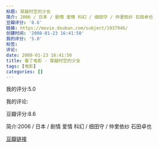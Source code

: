 ```yaml
---
标题: 穿越时空的少女
简介: 2006 / 日本 / 剧情 爱情 科幻 / 细田守 / 仲里依纱 石田卓也
豆瓣评分: '8.6'
链接: https://movie.douban.com/subject/1937946/
创建时间: '2008-01-23 16:41:50'
我的评分: '5.0'
标签:
评论:
date: 2008-01-23 16:41:50
title: 看了电影 - 穿越时空的少女
tags: [电影]
categories: []
---
```


我的评分:5.0

我的评论:

豆瓣评分:8.6

简介:2006 / 日本 / 剧情 爱情 科幻 / 细田守 / 仲里依纱 石田卓也

[豆瓣链接](https://movie.douban.com/subject/1937946/)


